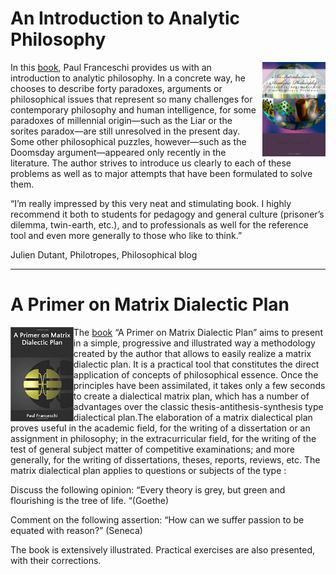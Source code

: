 # An Introduction to Analytic Philosophy
<img align="right" width="20%" src="/content/assets/images/couv-createspace.jpg">

In this [book](https://www.amazon.com/Introduction-Analytic-Philosophy-Paradoxes-Contemporary/dp/1482739836), Paul Franceschi provides us with an introduction to analytic philosophy. In a concrete way, he chooses to describe forty paradoxes, arguments or philosophical issues that represent so many challenges for contemporary philosophy and human intelligence, for some paradoxes of millennial origin—such as the Liar or the sorites paradox—are still unresolved in the present day. Some other philosophical puzzles, however—such as the Doomsday argument—appeared only recently in the literature. The author strives to introduce us clearly to each of these problems as well as to major attempts that have been formulated to solve them.

“I’m really impressed by this very neat and stimulating book. I highly recommend it both to students for pedagogy and general culture (prisoner’s dilemma, twin-earth, etc.), and to professionals as well for the reference tool and even more generally to those who like to think.”

Julien Dutant, Philotropes, Philosophical blog
<p></p>
<hr>
<p></p>

# A Primer on Matrix Dialectic Plan
<img align="left" width="20%" src="/content/assets/images/cover-amazon.jpg">

The [book](https://www.amazon.com/Primer-Matrix-Dialectic-Plan-ebook/dp/B087D7L4BS) “A Primer on Matrix Dialectic Plan” aims to present in a simple, progressive and illustrated way a methodology created by the author that allows to easily realize a matrix dialectic plan. It is a practical tool that constitutes the direct application of concepts of philosophical essence. Once the principles have been assimilated, it takes only a few seconds to create a dialectical matrix plan, which has a number of advantages over the classic thesis-antithesis-synthesis type dialectical plan.The elaboration of a matrix dialectical plan proves useful in the academic field, for the writing of a dissertation or an assignment in philosophy; in the extracurricular field, for the writing of the test of general subject matter of competitive examinations; and more generally, for the writing of dissertations, theses, reports, reviews, etc. The matrix dialectical plan applies to questions or subjects of the type :

Discuss the following opinion: “Every theory is grey, but green and flourishing is the tree of life. “(Goethe)

Comment on the following assertion: “How can we suffer passion to be equated with reason?” (Seneca)

The book is extensively illustrated. Practical exercises are also presented, with their corrections.
